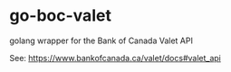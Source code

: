 # go-boc-valet
golang wrapper for the Bank of Canada Valet API

See: https://www.bankofcanada.ca/valet/docs#valet_api
